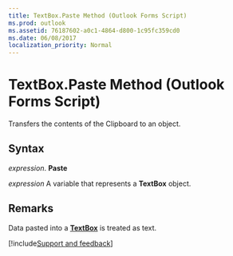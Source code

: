 ```yaml
---
title: TextBox.Paste Method (Outlook Forms Script)
ms.prod: outlook
ms.assetid: 76187602-a0c1-4864-d800-1c95fc359cd0
ms.date: 06/08/2017
localization_priority: Normal
---
```



# TextBox.Paste Method (Outlook Forms Script)

Transfers the contents of the Clipboard to an object.


## Syntax

 _expression_. **Paste**

_expression_ A variable that represents a  **TextBox** object.


## Remarks

Data pasted into a  **[TextBox](Outlook.textbox.md)** is treated as text.

[!include[Support and feedback](~/includes/feedback-boilerplate.md)]